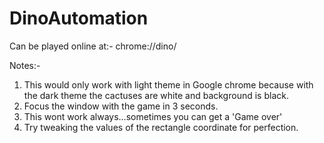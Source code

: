 # DinoAutomation
Can be played online at:-  chrome://dino/

Notes:-

1) This would only work with light theme in Google chrome because with the dark theme the cactuses are white and background is black.
2) Focus the window with the game in 3 seconds.
3) This wont work always...sometimes you can get a 'Game over'
4) Try tweaking the values of the rectangle coordinate for perfection.
